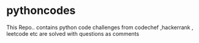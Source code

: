 # pythoncodes
This Repo.. contains python code challenges from codechef ,hackerrank , leetcode etc are solved with questions as comments
